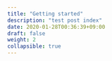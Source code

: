 ```yaml
---
title: "Getting started"
description: "test post index"
date: 2020-01-28T00:36:39+09:00
draft: false
weight: 2
collapsible: true
---
```

